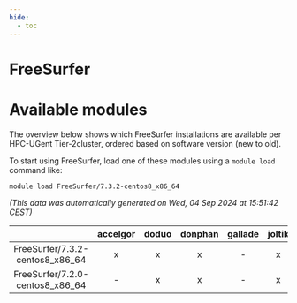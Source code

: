 ```yaml
---
hide:
  - toc
---
```


FreeSurfer
==========

# Available modules


The overview below shows which FreeSurfer installations are available per HPC-UGent Tier-2cluster, ordered based on software version (new to old).

To start using FreeSurfer, load one of these modules using a `module load` command like:

```shell
module load FreeSurfer/7.3.2-centos8_x86_64
```

*(This data was automatically generated on Wed, 04 Sep 2024 at 15:51:42 CEST)*  

| |accelgor|doduo|donphan|gallade|joltik|shinx|skitty|
| :---: | :---: | :---: | :---: | :---: | :---: | :---: | :---: |
|FreeSurfer/7.3.2-centos8_x86_64|x|x|x|-|x|-|x|
|FreeSurfer/7.2.0-centos8_x86_64|-|x|x|-|x|-|x|
